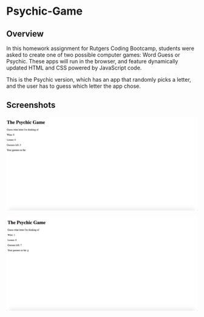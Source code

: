 # Psychic-Game

## Overview

In this homework assignment for Rutgers Coding Bootcamp, students were asked to create one of two possible computer games: Word Guess or Psychic. These apps will run in the browser, and feature dynamically updated HTML and CSS powered by JavaScript code.

This is the Psychic version, which has an app that randomly picks a letter, and the user has to guess which letter the app chose.

## Screenshots
![screenshot](screenshot.png)


![screenshot2](screenshot2.png)